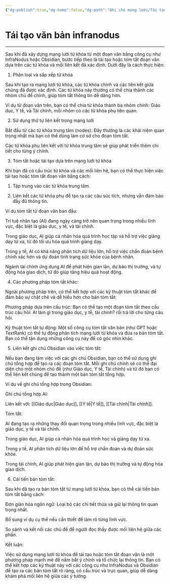 ```yaml
---
{"dg-publish":true,"dg-home":false,"dg-path":"Ghi chú mạng lưới/Tái tạo văn bản infranodus.md","permalink":"/ghi-chu-mang-luoi/tai-tao-van-ban-infranodus/","dgPassFrontmatter":true,"updated":"2025-01-12T15:16:42.206+07:00"}
---
```


# Tái tạo văn bản infranodus
---

Sau khi đã xây dựng mạng lưới từ khóa từ một đoạn văn bằng công cụ như InfraNodus hoặc Obsidian, bước tiếp theo là tái tạo hoặc tóm tắt đoạn văn dựa trên các từ khóa và mối liên kết đã xác định. Dưới đây là cách thực hiện:

1. Phân loại và sắp xếp từ khóa

Sau khi tạo ra mạng lưới từ khóa, các từ khóa chính và các liên kết giữa chúng đã được xác định. Các từ khóa này thường có thể chia thành các nhóm chủ đề chính, giúp tóm tắt thông tin dễ dàng hơn.

Ví dụ từ đoạn văn trên, bạn có thể chia từ khóa thành ba nhóm chính: Giáo dục, Y tế, và Tài chính, mỗi nhóm có các từ khóa phụ liên quan.


2. Sử dụng thứ tự liên kết trong mạng lưới

Bắt đầu từ các từ khóa trung tâm (nodes): Đây thường là các khái niệm quan trọng nhất mà bạn có thể dùng làm cơ sở cho đoạn tóm tắt.

Các từ khóa phụ liên kết với từ khóa trung tâm sẽ giúp phát triển thêm chi tiết cho từng ý chính.


3. Tóm tắt hoặc tái tạo dựa trên mạng lưới từ khóa

Khi bạn đã có cấu trúc từ khóa và các mối liên hệ, bạn có thể thực hiện việc tái tạo hoặc tóm tắt đoạn văn bằng cách:

1. Tập trung vào các từ khóa trung tâm.


2. Liên kết các từ khóa phụ để tạo ra các câu súc tích, nhưng vẫn đảm bảo đầy đủ thông tin.



Ví dụ tóm tắt từ đoạn văn ban đầu:

Trí tuệ nhân tạo (AI) đang ngày càng trở nên quan trọng trong nhiều lĩnh vực, đặc biệt là giáo dục, y tế, và tài chính.

Trong giáo dục, AI giúp cá nhân hóa quá trình học tập và hỗ trợ việc giảng dạy từ xa, từ đó tối ưu hóa quá trình giảng dạy.

Trong y tế, AI có khả năng phân tích dữ liệu lớn, hỗ trợ việc chẩn đoán bệnh chính xác hơn và dự đoán tình trạng sức khỏe của bệnh nhân.

Ngành tài chính ứng dụng AI để phát hiện gian lận, dự báo thị trường, và tự động hóa giao dịch, từ đó giúp tăng hiệu quả hoạt động.



4. Các phương pháp tóm tắt khác:

Ngoài phương pháp trên, có thể kết hợp với các kỹ thuật tóm tắt khác để đảm bảo sự chặt chẽ và dễ hiểu hơn cho bản tóm tắt:

Phương pháp dựa trên cấu trúc: Bạn có thể tạo một đoạn tóm tắt theo cấu trúc câu hỏi: AI làm gì trong giáo dục, y tế, tài chính? rồi trả lời cho từng câu hỏi.

Kỹ thuật tóm tắt tự động: Một số công cụ tóm tắt văn bản (như GPT hoặc TextRank) có thể tự động phân tích mạng lưới từ khóa và đưa ra bản tóm tắt. Bạn có thể tận dụng những công cụ này để có góc nhìn khác.


5. Liên kết ghi chú Obsidian vào việc tóm tắt:

Nếu bạn đang làm việc với các ghi chú Obsidian, bạn có thể sử dụng ghi chú tổng hợp để tạo ra các đoạn tóm tắt. Mỗi ghi chú chính sẽ có thể đại diện cho một nhóm chủ đề (như Giáo dục, Y tế, Tài chính) và từ đó bạn có thể liên kết chúng để tạo thành một bản tóm tắt tổng hợp.

Ví dụ về ghi chú tổng hợp trong Obsidian:

Ghi chú tổng hợp AI:

Liên kết với: [[Giáo dục\|Giáo dục]], [[Y tế\|Y tế]], [[Tài chính\|Tài chính]].

Tóm tắt:

AI đang tạo ra những thay đổi quan trọng trong nhiều lĩnh vực, đặc biệt là giáo dục, y tế và tài chính.

Trong giáo dục, AI giúp cá nhân hóa quá trình học và giảng dạy từ xa.

Trong y tế, AI phân tích dữ liệu lớn để hỗ trợ chẩn đoán và dự đoán sức khỏe.

Trong tài chính, AI giúp phát hiện gian lận, dự báo thị trường và tự động hóa giao dịch.




6. Cải tiến bản tóm tắt:

Sau khi đã tạo ra bản tóm tắt từ mạng lưới từ khóa, bạn có thể cải tiến bản tóm tắt bằng cách:

Đơn giản hóa ngôn ngữ: Loại bỏ các chi tiết thừa và giữ lại thông tin quan trọng nhất.

Bổ sung ví dụ cụ thể nếu cần thiết để làm rõ từng lĩnh vực.

So sánh và kết nối các chủ đề để người đọc thấy được mối liên hệ giữa các phần.



Kết luận:

Việc sử dụng mạng lưới từ khóa để tái tạo hoặc tóm tắt đoạn văn là một phương pháp mạnh mẽ để nắm bắt ý chính và tổ chức lại thông tin. Bạn có thể kết hợp các kỹ thuật này với các công cụ như InfraNodus và Obsidian để tạo ra các bản tóm tắt rõ ràng, có cấu trúc và trực quan, giúp dễ dàng khám phá mối liên hệ giữa các ý tưởng.

